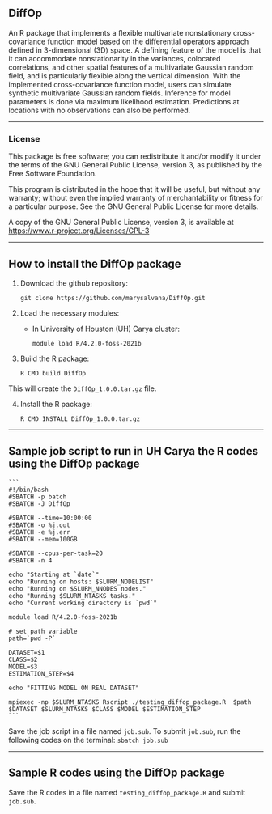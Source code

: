 ## DiffOp

An R package that implements a flexible multivariate
  nonstationary cross-covariance function model based on the differential
  operators approach defined in 3-dimensional (3D) space. A defining
  feature of the model is that it can accommodate nonstationarity in the
  variances, colocated correlations, and other spatial features of a
  multivariate Gaussian random field, and is particularly flexible along
  the vertical dimension. With the implemented cross-covariance function
  model, users can simulate synthetic multivariate Gaussian random fields.
  Inference for model parameters is done via maximum likelihood estimation.
  Predictions at locations with no observations can also be performed.

---

### License

This package is free software; you can redistribute it and/or modify it
under the terms of the GNU General Public License, version 3, as
published by the Free Software Foundation.

This program is distributed in the hope that it will be useful, but
without any warranty; without even the implied warranty of
merchantability or fitness for a particular purpose.  See the GNU
General Public License for more details.

A copy of the GNU General Public License, version 3, is available at
<https://www.r-project.org/Licenses/GPL-3>

---

## How to install the DiffOp package

1. Download the github repository:
     ```
     git clone https://github.com/marysalvana/DiffOp.git
     ```

2. Load the necessary modules:
   + In University of Houston (UH) Carya cluster:
     ```
     module load R/4.2.0-foss-2021b
     ```

3. Build the R package:
     ```
     R CMD build DiffOp
     ```
This will create the `DiffOp_1.0.0.tar.gz` file.

4. Install the R package:
     ```
     R CMD INSTALL DiffOp_1.0.0.tar.gz
     ```
---

## Sample job script to run in UH Carya the R codes using the DiffOp package

    ```
    #!/bin/bash
    #SBATCH -p batch
    #SBATCH -J DiffOp

    #SBATCH --time=10:00:00
    #SBATCH -o %j.out
    #SBATCH -e %j.err
    #SBATCH --mem=100GB

    #SBATCH --cpus-per-task=20
    #SBATCH -n 4

    echo "Starting at `date`"
    echo "Running on hosts: $SLURM_NODELIST"
    echo "Running on $SLURM_NNODES nodes."
    echo "Running $SLURM_NTASKS tasks."
    echo "Current working directory is `pwd`"

    module load R/4.2.0-foss-2021b

    # set path variable
    path=`pwd -P`

    DATASET=$1
    CLASS=$2
    MODEL=$3
    ESTIMATION_STEP=$4

    echo "FITTING MODEL ON REAL DATASET"

    mpiexec -np $SLURM_NTASKS Rscript ./testing_diffop_package.R  $path $DATASET $SLURM_NTASKS $CLASS $MODEL $ESTIMATION_STEP
    ```

Save the job script in a file named `job.sub`. To submit `job.sub`, run the following codes on the terminal: 
    ```
    sbatch job.sub
    ```

---

## Sample R codes using the DiffOp package



Save the R codes in a file named `testing_diffop_package.R` and submit `job.sub`.

